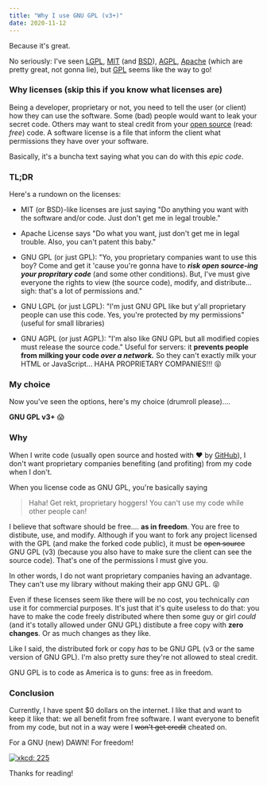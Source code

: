 ```yaml
---
title: "Why I use GNU GPL (v3+)"
date: 2020-11-12
---
```


Because it's great.
<!--END EXCERPT-->

No seriously: I've seen [LGPL](https://en.wikipedia.org/wiki/GNU_Lesser_General_Public_License), [MIT](https://en.wikipedia.org/wiki/MIT_License) (and [BSD](https://en.wikipedia.org/wiki/BSD_licenses)), [AGPL](https://en.wikipedia.org/wiki/Affero_General_Public_License), [Apache](https://en.wikipedia.org/wiki/Apache_License) (which are pretty great, not gonna lie), but [GPL](https://en.wikipedia.org/wiki/GNU_General_Public_License) seems like the way to go!

### Why licenses (skip this if you know what licenses are)

Being a developer, proprietary or not, you need to tell the user (or client) how they can use the software. Some (bad) people would want to leak your secret code.
Others may want to steal credit from your [open source](https://en.wikipedia.org/wiki/Open_source) (read: *free*) code. A software license is a file that inform the client what permissions they have over your software.

Basically, it's a buncha text saying what you can do with this *epic code*.

### TL;DR

Here's a rundown on the licenses:

 - MIT (or BSD)-like licenses are just saying "Do anything you want with the software and/or code. Just don't get me in legal trouble."

 - Apache License says "Do what you want, just don't get me in legal trouble. Also, you can't patent this baby."

 - GNU GPL (or just GPL): "Yo, you proprietary companies want to use this boy? Come and get it 'cause you're gonna have to ***risk open source-ing your propritary code*** (and some other conditions). But, I've must give everyone the rights to view (the source code), modify, and distribute... sigh: that's a lot of permissions and."

 - GNU LGPL (or just LGPL): "I'm just GNU GPL like but y'all proprietary people can use this code. Yes, you're protected by my permissions" (useful for small libraries)

 - GNU AGPL (or just AGPL): "I'm also like GNU GPL but all modified copies must release the source code." Useful for servers: it **prevents people from milking your code *over a network.*** So they can't exactly milk your HTML or JavaScript... HAHA PROPRIETARY COMPANIES!!! 😝

### My choice

Now you've seen the options, here's my choice (drumroll please)....

**GNU GPL v3+** 😱


### Why

When I write code (usually open source and hosted with ❤️  by [GitHub](https://github.com/)), I don't want proprietary companies benefiting (and profiting) from my code when I don't.

When you license code as GNU GPL, you're basically saying

> Haha! Get rekt, proprietary hoggers! You can't use my code while other people can!

I believe that software should be free.... **as in freedom**. You are free to distibute, use, and modify. Although if you want to fork any project licensed with the GPL (and make the forked code public), it must be ~~open source~~ GNU GPL (v3) (because you also have to make sure the client can see the source code). That's one of the permissions I must give you.

In other words, I do not want proprietary companies having an advantage. They can't use my library without making their app GNU GPL. 😝

Even if these licenses seem like there will be no cost, you technically *can* use it for commercial purposes. It's just that it's quite useless to do that: you have to make the code freely distributed where then some guy or girl *could* (and it's totally allowed under GNU GPL) distibute a free copy with **zero changes**. Or as much changes as they like.

Like I said, the distributed fork or copy *has* to be GNU GPL (v3 or the same version of GNU GPL). I'm also pretty sure they're not allowed to steal credit.

GNU GPL is to code as America is to guns: free as in freedom.

### Conclusion

Currently, I have spent $0 dollars on the internet. I like that and want to keep it like that: we all benefit from free software. I want everyone to benefit from my code, but not in a way were I ~~won't get credit~~ cheated on.

For a GNU (new) DAWN! For freedom!

[![xkcd: 225](https://imgs.xkcd.com/comics/open_source.png)](https://xkcd.com/225/)

Thanks for reading!
